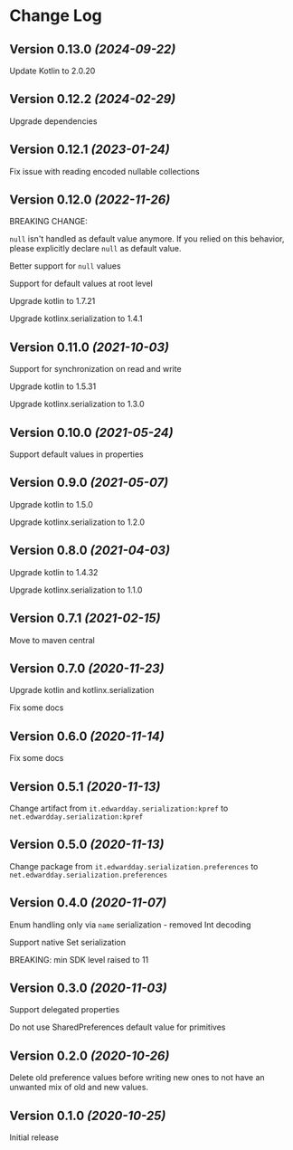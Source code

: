 <!--
SPDX-FileCopyrightText: 2020-2024 Eduard Wolf

SPDX-License-Identifier: Apache-2.0
-->

Change Log
==========

Version 0.13.0 *(2024-09-22)*
----------------------------

Update Kotlin to 2.0.20

Version 0.12.2 *(2024-02-29)*
----------------------------

Upgrade dependencies

Version 0.12.1 *(2023-01-24)*
----------------------------

Fix issue with reading encoded nullable collections

Version 0.12.0 *(2022-11-26)*
----------------------------

BREAKING CHANGE:

`null` isn't handled as default value anymore. If you relied on this behavior, please explicitly declare `null` as
default value.

Better support for `null` values

Support for default values at root level

Upgrade kotlin to 1.7.21

Upgrade kotlinx.serialization to 1.4.1

Version 0.11.0 *(2021-10-03)*
----------------------------

Support for synchronization on read and write

Upgrade kotlin to 1.5.31

Upgrade kotlinx.serialization to 1.3.0

Version 0.10.0 *(2021-05-24)*
----------------------------

Support default values in properties

Version 0.9.0 *(2021-05-07)*
----------------------------

Upgrade kotlin to 1.5.0

Upgrade kotlinx.serialization to 1.2.0

Version 0.8.0 *(2021-04-03)*
----------------------------

Upgrade kotlin to 1.4.32

Upgrade kotlinx.serialization to 1.1.0

Version 0.7.1 *(2021-02-15)*
----------------------------

Move to maven central

Version 0.7.0 *(2020-11-23)*
----------------------------

Upgrade kotlin and kotlinx.serialization

Fix some docs

Version 0.6.0 *(2020-11-14)*
----------------------------

Fix some docs

Version 0.5.1 *(2020-11-13)*
----------------------------

Change artifact from `it.edwardday.serialization:kpref` to  `net.edwardday.serialization:kpref`

Version 0.5.0 *(2020-11-13)*
----------------------------

Change package from `it.edwardday.serialization.preferences` to  `net.edwardday.serialization.preferences`

Version 0.4.0 *(2020-11-07)*
----------------------------

Enum handling only via `name` serialization - removed Int decoding

Support native Set<String> serialization

BREAKING:
min SDK level raised to 11

Version 0.3.0 *(2020-11-03)*
----------------------------

Support delegated properties

Do not use SharedPreferences default value for primitives

Version 0.2.0 *(2020-10-26)*
----------------------------

Delete old preference values before writing new ones to not have an unwanted mix of old and new values.

Version 0.1.0 *(2020-10-25)*
----------------------------

Initial release
